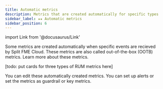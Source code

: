 ```yaml
---
title: Automatic metrics
description: Metrics that are created automatically for specific types of events
sidebar_label: ★★ Automatic metrics
sidebar_position: 6
---
```


import Link from '@docusaurus/Link'

Some metrics are created automatically when specific events are recieved by Split FME Cloud. These metrics are also called out-of-the-box (OOTB) metrics. Learn more about these metrics.

[todo: put cards for three types of RUM metrics here]

You can edit these automatically created metrics. You can set up <Link to="./../alerts/guardrail-metric-alerts">alerts</Link> or set the metrics as <Link to="./guardrail-metrics">guardrail</Link> or <Link to="./key-metrics">key</Link> metrics.